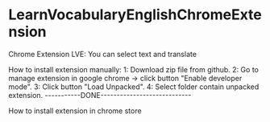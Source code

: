 # LearnVocabularyEnglishChromeExtension
Chrome Extension LVE: You can select text and translate

How to install extension manually:
1: Download zip file from github.
2: Go to manage extension in google chrome -> click button "Enable developer mode".
3: Click button "Load Unpacked".
4: Select folder contain unpacked extension.
-----------DONE----------------------------

How to install extension in chrome store
